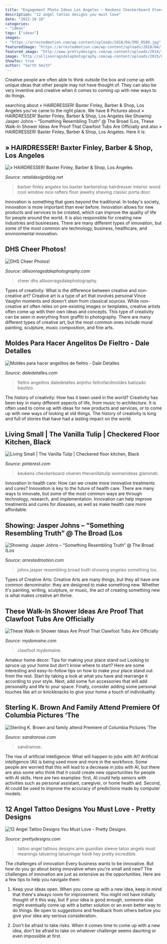 ```yaml
---
title: "Engagement Photo Ideas Los Angeles ~ Keukens Checkerboard Vloeren Thevanillatulip Womanideas Glaminati"
description: "12 angel tattoo designs you must love"
date: "2022-10-10"
categories:
- "ideas"
tags: ["ideas"]
images:
- "https://arrestedmotion.com/wp-content/uploads/2018/04/IMG_0589.jpg"
featuredImage: "https://arrestedmotion.com/wp-content/uploads/2018/04/IMG_0589.jpg"
featured_image: "http://www.prettydesigns.com/wp-content/uploads/2014/10/Angel-on-the-Arm.jpg"
image: "http://allisonragsdalephotography.com/wp-content/uploads/2015/03/DSC3678.jpg"
ShowToc: true
author: "Garth Smith"
---
```



Creative people are often able to think outside the box and come up with unique ideas that other people may not have thought of. They can also be very inventive and creative when it comes to coming up with new ways to do things.

	

		
searching about » HAIRDRESSER! Baxter Finley, Barber &amp; Shop, Los Angeles you've came to the right place. We have 8 Pictures about » HAIRDRESSER! Baxter Finley, Barber &amp; Shop, Los Angeles like Showing: Jasper Johns – “Something Resembling Truth” @ The Broad (Los, These Walk-In Shower Ideas Are Proof That Clawfoot Tubs Are Officially and also » HAIRDRESSER! Baxter Finley, Barber &amp; Shop, Los Angeles. Here it is:
		
    
## » HAIRDRESSER! Baxter Finley, Barber &amp; Shop, Los Angeles

<img loading=lazy src="http://retaildesignblog.net/wp-content/uploads/2012/04/Baxter-Finley-Barber-Shop-Los-Angeles-06.jpg" onerror="this.onerror=null;this.src='https://tse1.mm.bing.net/th?id=OIP.OodUiShPCcXC6VOuu1Nx8gHaLH&amp;pid=15.1';" alt="» HAIRDRESSER! Baxter Finley, Barber &amp; Shop, Los Angeles">

_Source: retaildesignblog.net_

>barber finley angeles los baxter barbershop hairdresser interior wood cool window nice rafters floor jewelry shaving classic porta door. 

	

Innovation is something that goes beyond the traditional. In today's society, innovation is more important than ever before. Innovation allows for new products and services to be created, which can improve the quality of life for people around the world. It is also responsible for creating new industries and businesses. There are many different types of innovation, but some of the most common are technology, business, healthcare, and environmental innovation.

    
## DHS Cheer Photos!

<img loading=lazy src="http://allisonragsdalephotography.com/wp-content/uploads/2015/03/DSC3678.jpg" onerror="this.onerror=null;this.src='https://tse4.mm.bing.net/th?id=OIP.XHkE9-FHK2bRcH67FL4qtQHaFS&amp;pid=15.1';" alt="DHS Cheer Photos!">

_Source: allisonragsdalephotography.com_

>cheer dhs allisonragsdalephotography. 

	

Types of creativity: What is the difference between creative and non-creative art?
Creative art is a type of art that involves personal Vince Vaughn moments and doesn't stem from classical sources. While non-creative art often relies on pre-existing images or templates, creative artists often come up with their own ideas and concepts. This type of creativity can be seen in everything from graffiti to photography. There are many different types of creative art, but the most common ones include mural painting, sculpture, music composition, and fine arts.

    
## Moldes Para Hacer Angelitos De Fieltro - Dale Detalles

<img loading=lazy src="https://i2.wp.com/www.daledetalles.com/wp-content/uploads/2017/09/angeles-de-fieltro33.jpg?resize=616%2C931" onerror="this.onerror=null;this.src='https://tse3.mm.bing.net/th?id=OIP.nbUckDGTy4_l0oNjeM0IsgHaLM&amp;pid=15.1';" alt="Moldes para hacer angelitos de fieltro - Dale Detalles">

_Source: daledetalles.com_

>fieltro angelitos daledetalles anjinho feltrofacilmoldes batizado bautizo. 

	

The history of creativity: How has it been used in the world?
Creativity has been key in many different aspects of life, from music to architecture. It is often used to come up with ideas for new products and services, or to come up with new ways of looking at old things. The history of creativity is long and full of stories that have had a lasting impact on the world.

    
## Living Small | The Vanilla Tulip | Checkered Floor Kitchen, Black

<img loading=lazy src="https://i.pinimg.com/736x/85/0b/e9/850be93565595d5027afa6c2fe3ad710--checkered-floor-kitchen-home-decor-kitchen.jpg" onerror="this.onerror=null;this.src='https://tse3.mm.bing.net/th?id=OIP.pzDtTrQ36RNantDygmHetwAAAA&amp;pid=15.1';" alt="Living Small | The Vanilla Tulip | Checkered floor kitchen, Black">

_Source: pinterest.com_

>keukens checkerboard vloeren thevanillatulip womanideas glaminati. 

	

Innovation in health care: How can we create more innovative treatments and cures?
Innovation is key to the future of health care. There are many ways to innovate, but some of the most common ways are through technology, research, and implementation. Innovation can help improve treatments and cures for diseases, as well as make health care more affordable.

    
## Showing: Jasper Johns – “Something Resembling Truth” @ The Broad (Los

<img loading=lazy src="https://arrestedmotion.com/wp-content/uploads/2018/04/IMG_0589.jpg" onerror="this.onerror=null;this.src='https://tse2.mm.bing.net/th?id=OIP.fBjRKb2bfgZZ7z6jKW0W6QHaJ3&amp;pid=15.1';" alt="Showing: Jasper Johns – “Something Resembling Truth” @ The Broad (Los">

_Source: arrestedmotion.com_

>johns jasper resembling broad truth showing angeles something los. 

	

Types of Creative Arts:
Creative Arts are many things, but they all have one common denominator: they are designed to make something new. Whether it's painting, writing, sculpture, or music, the act of creating something new is what makes creative art thrive.

    
## These Walk-In Shower Ideas Are Proof That Clawfoot Tubs Are Officially

<img loading=lazy src="https://www.mydomaine.com/thmb/coyyLEvJLejuzG9cCFp1R-_Od84=/2362x3543/filters:fill(auto,1)/0Y1A7557-7526ad789da84357a6bcb4133fb868d0.jpg" onerror="this.onerror=null;this.src='https://tse2.mm.bing.net/th?id=OIP.dOPIDVyIwAi0mvnyK8MjLgHaLH&amp;pid=15.1';" alt="These Walk-In Shower Ideas Are Proof That Clawfoot Tubs Are Officially">

_Source: mydomaine.com_

>clawfoot mydomaine. 

	

Amateur home decor: Tips for making your place stand out
Looking to spruce up your home but don't know where to start? Here are some interesting and easy-to-follow tips on how to make your place stand out from the rest. Start by taking a look at what you have and rearrange it according to your style. Next, add some fun accessories that will add personality and life to your space. Finally, consider adding some personal touches like art or knickknacks to give your home a touch of individuality.

    
## Sterling K. Brown And Family Attend Premiere Of Columbia Pictures ‘The

<img loading=lazy src="https://sandrarose.com/wp-content/uploads/2019/08/Sterling-K.-Brown-Michelle-Bathe-wenn36829768-768x1152.jpg" onerror="this.onerror=null;this.src='https://tse3.mm.bing.net/th?id=OIP.KOzrzJvQvfQLtw942t_pogHaLH&amp;pid=15.1';" alt="Sterling K. Brown and family attend Premiere of Columbia Pictures ‘The">

_Source: sandrarose.com_

>sandrarose. 

	

The rise of artificial intelligence: What will happen to jobs with AI?
Artificial intelligence (AI) is being used more and more in the workforce. Some people are worried that this will lead to a decrease in jobs with AI, but there are also some who think that it could create new opportunities for people with AI skills. Here are two examples: first, AI could help seniors with activities such as personal assistant, caregiver, or home health aid. Second, AI could be used to improve the accuracy of predictions made by computer models.

    
## 12 Angel Tattoo Designs You Must Love - Pretty Designs

<img loading=lazy src="http://www.prettydesigns.com/wp-content/uploads/2014/10/Angel-on-the-Arm.jpg" onerror="this.onerror=null;this.src='https://tse1.mm.bing.net/th?id=OIP.mWBwf8p4k6FRRCDYsEuHOgHaLG&amp;pid=15.1';" alt="12 Angel Tattoo Designs You Must Love - Pretty Designs">

_Source: prettydesigns.com_

>tattoo angel tattoos designs arm guardian sleeve tatoo angels must meanings tatuering tatueringar heidi hey pretty incredible. 

	

The challenges of innovation
Every business wants to be innovative. But how do you go about being innovative when you're small and new? The challenges of innovation are just as extensive as the opportunities. Here are a few tips to help you navigate them:
1. Keep your ideas open. When you come up with a new idea, keep in mind that there's always room for improvement. You might not have initially thought of it this way, but if your idea is good enough, someone else might eventually come up with a better solution or an even better way to do things. Be open to suggestions and feedback from others before you give your idea any serious consideration.

2. Don't be afraid to take risks. When it comes time to come up with a new idea, don't be afraid to take on whatever challenge seems daunting or even impossible at first.


